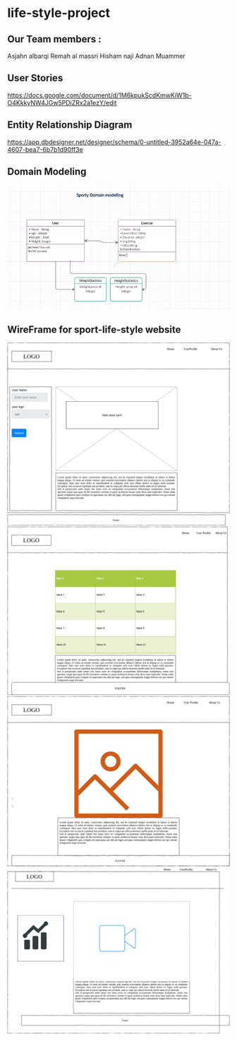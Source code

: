 # life-style-project
## Our Team members :
Asjahn albarqi
Remah al massri 
Hisham naji
Adnan Muammer

## User Stories
https://docs.google.com/document/d/1M6kpukScdKmwKiW1b-O4KkkyNW4JGw5PDiZRx2a1ezY/edit

## Entity Relationship Diagram
https://app.dbdesigner.net/designer/schema/0-untitled-3952a64e-047a-4607-bea7-6b7b1d90ff3e

## Domain Modeling
![](sporty.JPG)

## WireFrame for sport-life-style website 
![](HOME.png)
![](user.png)
![](about.png)
![](sportLifeStyle.png)


